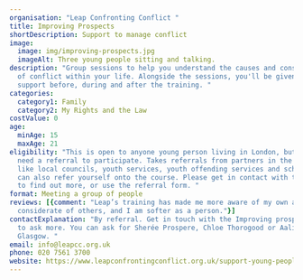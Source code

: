 ```yaml
---
organisation: "Leap Confronting Conflict "
title: Improving Prospects
shortDescription: Support to manage conflict
image:
  image: img/improving-prospects.jpg
  imageAlt: Three young people sitting and talking.
description: "Group sessions to help you understand the causes and consequences
  of conflict within your life. Alongside the sessions, you'll be given 1-2-1
  support before, during and after the training. "
categories:
  category1: Family
  category2: My Rights and the Law
costValue: 0
age:
  minAge: 15
  maxAge: 21
eligibility: "This is open to anyone young person living in London, but you will
  need a referral to participate. Takes referrals from partners in the community
  like local councils, youth services, youth offending services and schools. You
  can also refer yourself onto the course. Please get in contact with the team
  to find out more, or use the referral form. "
format: Meeting a group of people
reviews: [{comment: "Leap’s training has made me more aware of my own actions. I am more
  considerate of others, and I am softer as a person."}]
contactExplanation: "By referral. Get in touch with the Improving prospects team
  to ask more. You can ask for Sherée Prospere, Chloe Thorogood or Aaliyah
  Glasgow. "
email: info@leapcc.org.uk
phone: 020 7561 3700
website: https://www.leapconfrontingconflict.org.uk/support-young-people
---
```

